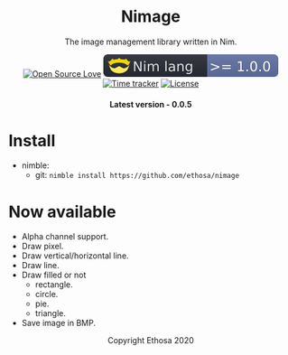 <h1 align="center">Nimage</h1>
<div align="center">The image management library written in Nim.

[![Open Source Love](https://badges.frapsoft.com/os/v1/open-source.png?v=103)](https://github.com/ellerbrock/open-source-badges/)
[![Nim language-plastic](https://github.com/Ethosa/yukiko/blob/master/nim-lang.svg)](https://github.com/Ethosa/yukiko/blob/master/nim-lang.svg)
[![Time tracker](https://wakatime.com/badge/github/Ethosa/nimage.svg)](https://wakatime.com/badge/github/Ethosa/nimage)
[![License](https://img.shields.io/github/license/Ethosa/nimage)](https://github.com/Ethosa/nimage/blob/master/LICENSE)

<h4 align="center">Latest version - 0.0.5</h4>
</div>

# Install
-   nimble:
    -   git: `nimble install https://github.com/ethosa/nimage`

# Now available
-   Alpha channel support.
-   Draw pixel.
-   Draw vertical/horizontal line.
-   Draw line.
-   Draw filled or not
    -   rectangle.
    -   circle.
    -   pie.
    -   triangle.
-   Save image in BMP.

<div align="center">
  Copyright Ethosa 2020
</div>